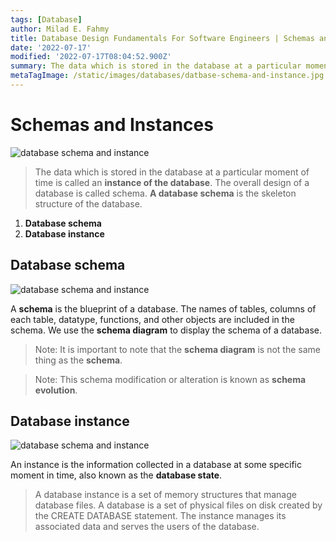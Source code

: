 ```yaml
---
tags: [Database]
author: Milad E. Fahmy
title: Database Design Fundamentals For Software Engineers | Schemas and Instances
date: '2022-07-17'
modified: '2022-07-17T08:04:52.900Z'
summary: The data which is stored in the database at a particular moment of time is called an instance of the database
metaTagImage: /static/images/databases/datbase-schema-and-instance.jpg
---
```



# Schemas and Instances

![database schema and instance](/static/images/databases/datbase-schema-and-instance.jpg)

> The data which is stored in the database at a particular moment of time is called an **instance of the database**. The overall design of a database is called schema. **A database schema** is the skeleton structure of the database.

1. **Database schema**
2. **Database instance**


## **Database schema**

![database schema and instance](/static/images/databases/database-schema.png)

A **schema** is the blueprint of a database. The names of tables, columns of each table, datatype, functions, and other objects are included in the schema. We use the **schema diagram** to display the schema of a database.

> Note: It is important to note that the **schema diagram** is not the same thing as the **schema**.

> Note: This schema modification or alteration is known as **schema evolution**.

## **Database instance**

![database schema and instance](/static/images/databases/database-instance.gif)

An instance is the information collected in a database at some specific moment in time, also known as the
**database state**.

> A database instance is a set of memory structures that manage database files. A database is a set of physical files on disk created by the CREATE DATABASE statement. The instance manages its associated data and serves the users of the database.

